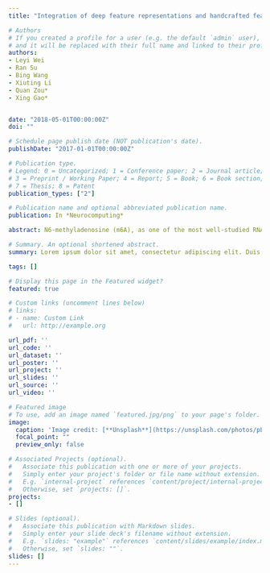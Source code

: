 ```yaml
---
title: "Integration of deep feature representations and handcrafted features to improve the prediction of N6-methyladenosine sites"

# Authors
# If you created a profile for a user (e.g. the default `admin` user), write the username (folder name) here 
# and it will be replaced with their full name and linked to their profile.                    
authors:
- Leyi Wei 
- Ran Su
- Bing Wang
- Xiuting Li
- Quan Zou*
- Xing Gao*


date: "2018-05-01T00:00:00Z"
doi: ""

# Schedule page publish date (NOT publication's date).
publishDate: "2017-01-01T00:00:00Z"

# Publication type.
# Legend: 0 = Uncategorized; 1 = Conference paper; 2 = Journal article;
# 3 = Preprint / Working Paper; 4 = Report; 5 = Book; 6 = Book section;
# 7 = Thesis; 8 = Patent
publication_types: ["2"]

# Publication name and optional abbreviated publication name.
publication: In *Neurocomputing*

abstract: N6-methyladenosine (m6A), as one of the most well-studied RNA modifications, has been found to be involved with a wide range of biological processes. Recently, diverse computational methods have been developed for automated identification of m6A sites within RNAs. To identify m6A sites accurately, one of the major challenges is to extract informative features to describe characteristics of m6A sites. However, existing feature representation methods are usually hand-crafted based, and cannot capture discriminative information of m6A sites. In this paper, we develop a m6A site predictor, named DeepM6APred. In this predictor, we propose to use a deep learning based feature descriptor with deep belief network (DBN) to extract high-level latent features. By integrating the deep features with traditional handcrafted features, we train a classification model based on support vector machine and successfully improve the predictive ability of m6A sites. Experimental results on a benchmark dataset show that our proposed method outperforms the state-of-the-art predictors, at least 2% higher in terms of Matthew's correlation coefficient (MCC). Moreover, a webserver that implements the DeepM6APred is established, which is currently available at the website http //server.malab.cn/DeepM6APred. It is expected to be a useful tool to assist biologists to reveal the functional mechanisms of m6A sites.

# Summary. An optional shortened abstract.
summary: Lorem ipsum dolor sit amet, consectetur adipiscing elit. Duis posuere tellus ac convallis placerat. Proin tincidunt magna sed ex sollicitudin condimentum.

tags: []

# Display this page in the Featured widget?
featured: true

# Custom links (uncomment lines below)
# links:
# - name: Custom Link
#   url: http://example.org

url_pdf: ''
url_code: ''
url_dataset: ''
url_poster: ''
url_project: ''
url_slides: ''
url_source: ''
url_video: ''

# Featured image
# To use, add an image named `featured.jpg/png` to your page's folder. 
image:
  caption: 'Image credit: [**Unsplash**](https://unsplash.com/photos/pLCdAaMFLTE)'
  focal_point: ""
  preview_only: false

# Associated Projects (optional).
#   Associate this publication with one or more of your projects.
#   Simply enter your project's folder or file name without extension.
#   E.g. `internal-project` references `content/project/internal-project/index.md`.
#   Otherwise, set `projects: []`.
projects:
- []

# Slides (optional).
#   Associate this publication with Markdown slides.
#   Simply enter your slide deck's filename without extension.
#   E.g. `slides: "example"` references `content/slides/example/index.md`.
#   Otherwise, set `slides: ""`.
slides: []
---
```


